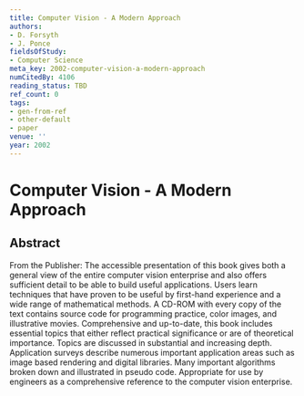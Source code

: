 ```yaml
---
title: Computer Vision - A Modern Approach
authors:
- D. Forsyth
- J. Ponce
fieldsOfStudy:
- Computer Science
meta_key: 2002-computer-vision-a-modern-approach
numCitedBy: 4106
reading_status: TBD
ref_count: 0
tags:
- gen-from-ref
- other-default
- paper
venue: ''
year: 2002
---
```


# Computer Vision - A Modern Approach

## Abstract

From the Publisher: 
The accessible presentation of this book gives both a general view of the entire computer vision enterprise and also offers sufficient detail to be able to build useful applications. Users learn techniques that have proven to be useful by first-hand experience and a wide range of mathematical methods. A CD-ROM with every copy of the text contains source code for programming practice, color images, and illustrative movies. Comprehensive and up-to-date, this book includes essential topics that either reflect practical significance or are of theoretical importance. Topics are discussed in substantial and increasing depth. Application surveys describe numerous important application areas such as image based rendering and digital libraries. Many important algorithms broken down and illustrated in pseudo code. Appropriate for use by engineers as a comprehensive reference to the computer vision enterprise.
